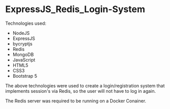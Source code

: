 # ExpressJS_Redis_Login-System

Technologies used:
- NodeJS
- ExpressJS
- bycryptjs
- Redis
- MongoDB
- JavaScript
- HTML5
- CSS3
- Bootstrap 5

The above technologies were used to create a login/registration system that implements session's via Redis, so the user will not have to log in again. 

The Redis server was required to be running on a Docker Conainer.
